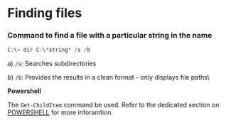 # Finding files

### Command to find a file with a particular string in the name

```powershell
C:\> dir C:\*string* /s /b
```

a) `/s`: Searches subdirectories

b) `/b`: Provides the results in a clean format - only displays file paths\


**Powershell**

The `Get-ChildItem` command be used. Refer to the dedicated section on [POWERSHELL](https://jarrettgxz-sec.gitbook.io/windows/powershell/) for more inforamtion.



